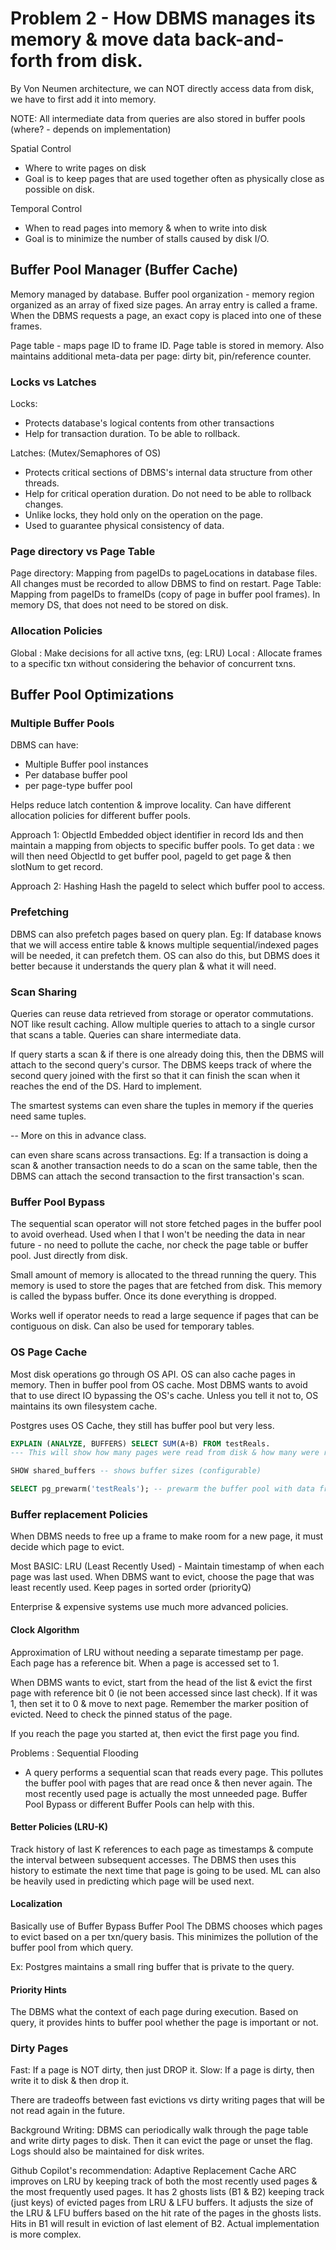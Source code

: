 # Problem 2 - How DBMS manages its memory & move data back-and-forth from disk.

By Von Neumen architecture, we can NOT directly access data from disk, we have to first add it into memory.

NOTE: All intermediate data from queries are also stored in buffer pools (where? - depends on implementation)

Spatial Control
- Where to write pages on disk
- Goal is to keep pages that are used together often as physically close as possible on disk.

Temporal Control
- When to read pages into memory & when to write into disk
- Goal is to minimize the number of stalls caused by disk I/O.

## Buffer Pool Manager (Buffer Cache)
Memory managed by database.
Buffer pool organization - memory region organized as an array of fixed size pages. An array entry is called a frame. When the DBMS requests a page, an exact copy is placed into one of these frames.

Page table - maps page ID to frame ID. Page table is stored in memory. Also maintains additional meta-data per page: dirty bit, pin/reference counter.

### Locks vs Latches

Locks:
- Protects database's logical contents from other transactions
- Help for transaction duration. To be able to rollback.

Latches: (Mutex/Semaphores of OS)
- Protects critical sections of DBMS's internal data structure from other threads.
- Help for critical operation duration. Do not need to be able to rollback changes.
- Unlike locks, they hold only on the operation on the page.
- Used to guarantee physical consistency of data.

### Page directory vs Page Table
Page directory: Mapping from pageIDs to pageLocations in database files. All changes must be recorded to allow DBMS to find on restart.
Page Table: Mapping from pageIDs to frameIDs (copy of page in buffer pool frames). In memory DS, that does not need to be stored on disk.

### Allocation Policies
Global : Make decisions for all active txns, (eg: LRU)
Local : Allocate frames to a specific txn without considering the behavior of concurrent txns.

## Buffer Pool Optimizations

### Multiple Buffer Pools
DBMS can have:
- Multiple Buffer pool instances
- Per database buffer pool
- per page-type buffer pool

Helps reduce latch contention & improve locality. Can have different allocation policies for different buffer pools.

Approach 1: ObjectId
Embedded object identifier in record Ids and then maintain a mapping from objects to specific buffer pools.
To get data : we will then need ObjectId to get buffer pool, pageId to get page & then slotNum to get record.

Approach 2: Hashing
Hash the pageId to select which buffer pool to access.

### Prefetching
DBMS can also prefetch pages based on query plan. Eg: If database knows that we will access entire table & knows multiple sequential/indexed pages will be needed, it can prefetch them. OS can also do this, but DBMS does it better because it understands the query plan & what it will need.

### Scan Sharing
Queries can reuse data retrieved from storage or operator commutations. NOT like result caching.
Allow multiple queries to attach to a single cursor that scans a table. Queries can share intermediate data.

If query starts a scan & if there is one already doing this, then the DBMS will attach to the second query's cursor. The DBMS keeps track of where the second query joined with the first so that it can finish the scan when it reaches the end of the DS. Hard to implement.

The smartest systems can even share the tuples in memory if the queries need same tuples.

-- More on this in advance class.

can even share scans across transactions. Eg: If a transaction is doing a scan & another transaction needs to do a scan on the same table, then the DBMS can attach the second transaction to the first transaction's scan.

### Buffer Pool Bypass

The sequential scan operator will not store fetched pages in the buffer pool to avoid overhead.
Used when I that I won't be needing the data in near future - no need to pollute the cache, nor check the page table or buffer pool. Just directly from disk.

Small amount of memory is allocated to the thread running the query. This memory is used to store the pages that are fetched from disk. This memory is called the bypass buffer. Once its done everything is dropped.

Works well if operator needs to read a large sequence if pages that can be contiguous on disk.
Can also be used for temporary tables.

### OS Page Cache
Most disk operations go through OS API. OS can also cache pages in memory. Then in buffer pool from OS cache. Most DBMS wants to avoid that to use direct IO bypassing the OS's cache. Unless you tell it not to, OS maintains its own filesystem cache.

Postgres uses OS Cache, they still has buffer pool but very less.

```sql
EXPLAIN (ANALYZE, BUFFERS) SELECT SUM(A+B) FROM testReals.
--- This will show how many pages were read from disk & how many were read from buffer pool.

SHOW shared_buffers -- shows buffer sizes (configurable)

SELECT pg_prewarm('testReals'); -- prewarm the buffer pool with data from table. Will only load what it can fit in buffer pool.
```


### Buffer replacement Policies
When DBMS needs to free up a frame to make room for a new page, it must decide which page to evict.

Most BASIC: LRU (Least Recently Used) - Maintain timestamp of when each page was last used. When DBMS want to evict, choose the page that was least recently used. Keep pages in sorted order (priorityQ)

Enterprise & expensive systems use much more advanced policies.

#### Clock Algorithm
Approximation of LRU without needing a separate timestamp per page. Each page has a reference bit. When a page is accessed set to 1.

When DBMS wants to evict, start from the head of the list & evict the first page with reference bit 0 (ie not been accessed since last check). If it was 1, then set it to 0 & move to next page. Remember the marker position of evicted. Need to check the pinned status of the page.

If you reach the page you started at, then evict the first page you find.

Problems : Sequential Flooding
- A query performs a sequential scan that reads every page. This pollutes the buffer pool with pages that are read once & then never again. The most recently used page is actually the most unneeded page. Buffer Pool Bypass or different Buffer Pools can help with this.

#### Better Policies (LRU-K)

Track history of last K references to each page as timestamps & compute the interval between subsequent accesses. The DBMS then uses this history to estimate the next time that page is going to be used. ML can also be heavily used in predicting which page will be used next.

#### Localization

Basically use of Buffer Bypass Buffer Pool
The DBMS chooses which pages to evict based on a per txn/query basis. This minimizes the pollution of the buffer pool from which query.

Ex: Postgres maintains a small ring buffer that is private to the query.

#### Priority Hints
The DBMS what the context of each page during execution. Based on query, it provides hints to buffer pool whether the page is important or not.


### Dirty Pages
Fast: If a page is NOT dirty, then just DROP it.
Slow: If a page is dirty, then write it to disk & then drop it.

There are tradeoffs between fast evictions vs dirty writing pages that will be not read again in the future.

Background Writing: DBMS can periodically walk through the page table and write dirty pages to disk. Then it can evict the page or unset the flag. Logs should also be maintained for disk writes.

Github Copilot's recommendation: Adaptive Replacement Cache
ARC improves on LRU by keeping track of both the most recently used pages & the most frequently used pages. It has 2 ghosts lists (B1 & B2) keeping track (just keys) of evicted pages from LRU & LFU buffers. It adjusts the size of the LRU & LFU buffers based on the hit rate of the pages in the ghosts lists. Hits in B1 will result in eviction of last element of B2. Actual implementation is more complex.